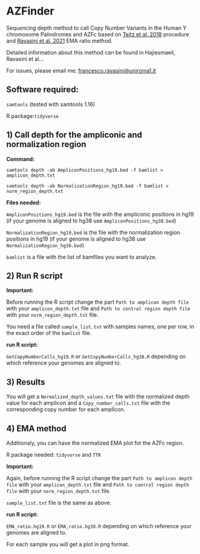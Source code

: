 # AZFinder

Sequencing depth  method to call Copy Number Variants in the Human Y chromosome Palindromes and AZFc based on [Teitz et al. 2018](https://www.sciencedirect.com/science/article/pii/S0002929718302349?via%3Dihub) procedure and [Ravasini et al. 2021](https://www.frontiersin.org/articles/10.3389/fgene.2021.669405/full) EMA ratio method.

Detailed information about this method can be found in Hajiesmaeil, Ravasini et al...

For issues, please email me: francesco.ravasini@uniroma1.it

## Software required:

```samtools``` (tested with samtools 1.16)

R package:```tidyverse```


## 1) Call depth for the ampliconic and normalization region 

   **Command:**

   ```samtools depth -ab AmpliconPositions_hg19.bed -f bamlist > amplicon_depth.txt```
   
   ```samtools depth -ab NormalizationRegion_hg19.bed -f bamlist > norm_region_depth.txt```
   
   **Files needed:**
   
   ```AmpliconPositions_hg19.bed``` is the file with the ampliconic positions in hg19 (if your genome is aligned to hg38 use  ```AmpliconPositions_hg38.bed```)
   
   ```NormalizationRegion_hg19.bed``` is the file with the normalization region positions in hg19 (if your genome is aligned to hg38 use  ```NormalizationRegion_hg38.bed```)
   
   ```bamlist``` is a file with the list of bamfiles you want to analyze.
   
## 2) Run R script

   **Important:**
   
   Before running the R script change the part ```Path to amplicon depth file``` with your ```amplicon_depth.txt``` file and ```Path to control region depth file``` with your ```norm_region_depth.txt``` file.
   
   You need a file called ```sample_list.txt``` with samples names, one per row, in the exact order of the ```bamlist``` file.
   
   **run R script:** 

   ```GetCopyNumberCalls_hg19.R``` or ```GetCopyNumberCalls_hg38.R``` depending on which reference your genomes are aligned to. 
   
## 3) Results

   You will get a ```Normalized_depth_values.txt``` file with the normalized depth value for each amplicon and a ```Copy_number_calls.txt``` file with the corresponding copy number for each amplicon.
   
   
## 4) EMA method

   Additionaly, you can have the normalized EMA plot fot the AZFc region.

   R package needed: ```tidyverse``` and ```TTR```

   **Important:**

   Again, before running the R script change the part ```Path to amplicon depth file``` with your ```amplicon_depth.txt``` file and ```Path to control region depth file``` with your ```norm_region_depth.txt``` file.

   ```sample_list.txt``` file is the same as above.

   **run R script:**

   ```EMA_ratio.hg19.R``` or ```EMA_ratio.hg38.R``` depending on which reference your genomes are aligned to.

   For each sample you will get a plot in png format.
   
   
   
  

